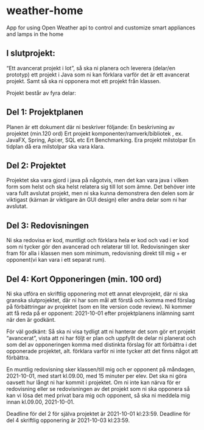 # weather-home
App for using Open Weather api to control and customize smart appliances and lamps in the home

## I slutprojekt: 
“Ett avancerat projekt i Iot”, så ska ni planera och leverera
(delar/en prototyp) ett projekt i Java som ni kan förklara varför det är ett
avancerat projekt. Samt så ska ni opponera mot ett projekt från klassen.

Projekt består av fyra delar:
## Del 1: Projektplanen
Planen är ett dokument där ni beskriver följande:
En beskrivning av projektet (min.120 ord)
Ert projekt komponenter/ramverk/bibliotek , ex. JavaFX, Spring,
Api:er, SQL etc
Ert Benchmarking.
Era projekt milstolpar
En tidplan då era milstolpar ska vara klara.

## Del 2: Projektet
Projektet ska vara gjord i java på någotvis, men det kan vara java i vilken form som helst och ska helst relatera sig till Iot som ämne.
Det behöver inte vara fullt avslutat projekt, men ni ska kunna demonstrera den delen som är viktigast (kärnan är viktigare än GUI design) eller andra delar som ni har avslutat.

## Del 3: Redovisningen
Ni ska redovisa er kod, muntligt och förklara hela er kod och vad i er kod
som ni tycker gör den avancerad och relaterar till Iot. Redovisningen sker fram för alla i klassen men som minimum, redovisning direkt till mig + er
opponent(vi kan vara i ett separat rum).

## Del 4: Kort Opponeringen (min. 100 ord)
Ni ska utföra en skriftlig opponering mot ett annat elevprojekt, där ni ska granska
slutprojektet, där ni har som mål att förstå och komma med förslag på
förbättringar av projektet (som en lite version code review).
Ni kommer att få reda på er opponent: 2021-10-01 efter projektplanens inlämning samt när den  är godkänt.


För väl godkänt: Så ska ni visa tydligt att ni hanterar det som gör ert projekt
“avancerat”, vista att ni har följt er plan och uppfyllt de delar ni
planerat och som del av opponeringen komma med distinkta förslag för att
förbättra i det opponerade projektet, alt. förklara varför ni inte
tycker att det finns något att förbättra.

En muntlig redovisning
sker klassen/till mig och er opponent på måndagen, 2021-10-01, med start
kl.09.00, med 15 minuter per elev. Det ska ni göra oavsett hur långt ni
har kommit i projektet.
Om ni inte kan närva för er redovisning eller se redovisningen av det projekt som ni ska opponera så kan vi lösa det med privat bara mig och opponent,
så ska ni meddela mig innan kl.09.00, 2021-10-01.

Deadline för del 2 för själva projektet är 2021-10-01 kl:23:59.
Deadline för del 4 skriftlig opponering är 2021-10-03 kl:23:59.
